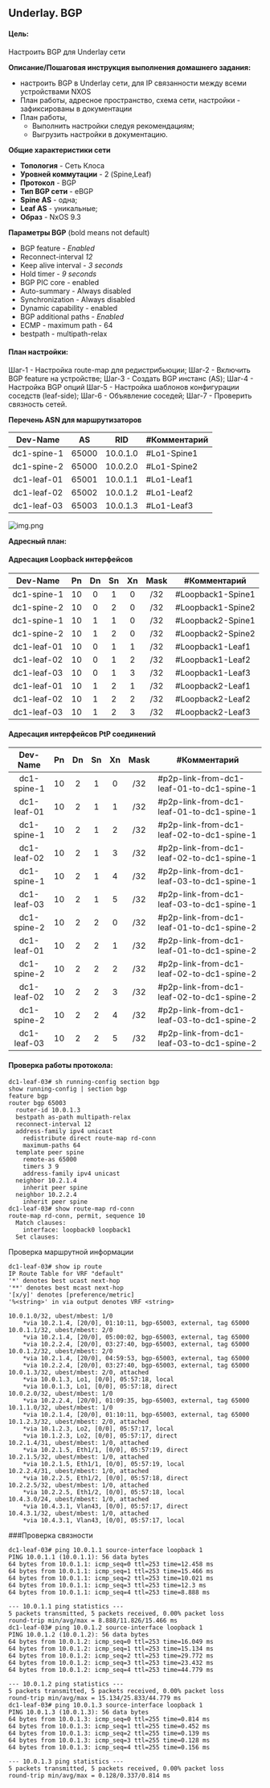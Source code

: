 ## Underlay. BGP

#### Цель:
Настроить BGP для Underlay сети


**Описание/Пошаговая инструкция выполнения домашнего задания:**   
* настроить BGP в Underlay сети, для IP связанности между всеми устройствами NXOS
* План работы, адресное пространство, схема сети, настройки - зафиксированы в документации
* План работы, 
  * Выполнить настройки следуя рекомендациям; 
  * Выгрузить настройки в документацию.

**Общие характеристики сети**  
* **Топология** - Сеть Клоса
* **Уровней коммутации** - 2 (Spine,Leaf)
* **Протокол** - BGP
* **Тип BGP сети** - eBGP
* **Spine AS** - одна;
* **Leaf AS** - уникальные;
* **Образ** - NxOS 9.3

**Параметры BGP** (bold means not default)
* BGP feature - *Enabled*
* Reconnect-interval *12*
* Keep alive interval - *3 seconds*
* Hold timer - *9 seconds*
* BGP PIC core - enabled
* Auto-summary - Always disabled
* Synchronization - Always disabled
* Dynamic capability - enabled
* BGP additional paths - *Enabled*
* ECMP - maximum path - 64
* bestpath - multipath-relax 



#### План настройки: 

Шаг-1 - Настройка route-map для редистрибьюции;
Шаг-2 - Включить BGP feature на устройстве;
Шаг-3 - Создать BGP инстанс (AS); 
Шаг-4 - Настройка BGP опций 
Шаг-5 - Настройка шаблонов конфигурации соседств (leaf-side);
Шаг-6 - Объявление соседей;
Шаг-7 - Проверить связность сетей.



**Перечень ASN для маршрутизаторов**

|Dev-Name   |AS    |RID       |#Комментарий        |
|:---------:|:----:|:--------:|--------------------|
|dc1-spine-1| 65000| 10.0.1.0 | #Lo1-Spine1        |
|dc1-spine-2| 65000| 10.0.2.0 | #Lo1-Spine2        |
|dc1-leaf-01| 65001| 10.0.1.1 | #Lo1-Leaf1         |
|dc1-leaf-02| 65002| 10.0.1.2 | #Lo1-Leaf2         |
|dc1-leaf-03| 65003| 10.0.1.3 | #Lo1-Leaf3         |

![img.png](img.png)

**Адресный план:**

#### Адресация Loopback интерфейсов

|Dev-Name   |Pn   |Dn           |Sn    |Xn    |Mask|#Комментарий              |
|:---------:|:---:|:-----------:|:----:|:----:|:--:|--------------------------|
|dc1-spine-1| 10  |    0        |  1   |   0  | /32| #Loopback1-Spine1        |
|dc1-spine-2| 10  |    0        |  2   |   0  | /32| #Loopback1-Spine2        |
|dc1-spine-1| 10  |    1        |  1   |   0  | /32| #Loopback2-Spine1        |
|dc1-spine-2| 10  |    1        |  2   |   0  | /32| #Loopback2-Spine2        |
|dc1-leaf-01| 10  |    0        |  1   |   1  | /32| #Loopback1-Leaf1         |
|dc1-leaf-02| 10  |    0        |  1   |   2  | /32| #Loopback1-Leaf2         |
|dc1-leaf-03| 10  |    0        |  1   |   3  | /32| #Loopback1-Leaf3         |
|dc1-leaf-01| 10  |    1        |  2   |   1  | /32| #Loopback2-Leaf1         |
|dc1-leaf-02| 10  |    1        |  2   |   2  | /32| #Loopback2-Leaf2         |
|dc1-leaf-03| 10  |    1        |  2   |   3  | /32| #Loopback2-Leaf3         |

#### Адресация интерфейсов PtP соединений

|Dev-Name   |Pn   |Dn           |Sn    |Xn    |Mask|#Комментарий              |
|:---------:|:---:|:-----------:|:----:|:----:|:--:|--------------------------|
|dc1-spine-1| 10  |    2        |  1   |   0  | /32| #p2p-link-from-dc1-leaf-01-to-dc1-spine-1|
|dc1-leaf-01| 10  |    2        |  1   |   1  | /32| #p2p-link-from-dc1-leaf-01-to-dc1-spine-1|
|dc1-spine-1| 10  |    2        |  1   |   2  | /32| #p2p-link-from-dc1-leaf-02-to-dc1-spine-1|
|dc1-leaf-02| 10  |    2        |  1   |   3  | /32| #p2p-link-from-dc1-leaf-02-to-dc1-spine-1|
|dc1-spine-1| 10  |    2        |  1   |   4  | /32| #p2p-link-from-dc1-leaf-03-to-dc1-spine-1|
|dc1-leaf-03| 10  |    2        |  1   |   5  | /32| #p2p-link-from-dc1-leaf-03-to-dc1-spine-1|
|dc1-spine-2| 10  |    2        |  2   |   0  | /32| #p2p-link-from-dc1-leaf-01-to-dc1-spine-2|
|dc1-leaf-01| 10  |    2        |  2   |   1  | /32| #p2p-link-from-dc1-leaf-01-to-dc1-spine-2|
|dc1-spine-2| 10  |    2        |  2   |   2  | /32| #p2p-link-from-dc1-leaf-02-to-dc1-spine-2|
|dc1-leaf-02| 10  |    2        |  2   |   3  | /32| #p2p-link-from-dc1-leaf-02-to-dc1-spine-2|
|dc1-spine-2| 10  |    2        |  2   |   4  | /32| #p2p-link-from-dc1-leaf-03-to-dc1-spine-2|
|dc1-leaf-03| 10  |    2        |  2   |   5  | /32| #p2p-link-from-dc1-leaf-03-to-dc1-spine-2|

#### Проверка работы протокола:
```
dc1-leaf-03# sh running-config section bgp
show running-config | section bgp
feature bgp
router bgp 65003
  router-id 10.0.1.3
  bestpath as-path multipath-relax
  reconnect-interval 12
  address-family ipv4 unicast
    redistribute direct route-map rd-conn
    maximum-paths 64
  template peer spine
    remote-as 65000
    timers 3 9
    address-family ipv4 unicast
  neighbor 10.2.1.4
    inherit peer spine
  neighbor 10.2.2.4
    inherit peer spine
dc1-leaf-03# show route-map rd-conn 
route-map rd-conn, permit, sequence 10 
  Match clauses:
    interface: loopback0 loopback1 
  Set clauses:
```

Проверка маршрутной информации
```
dc1-leaf-03# show ip route 
IP Route Table for VRF "default"
'*' denotes best ucast next-hop
'**' denotes best mcast next-hop
'[x/y]' denotes [preference/metric]
'%<string>' in via output denotes VRF <string>

10.0.1.0/32, ubest/mbest: 1/0
    *via 10.2.1.4, [20/0], 01:10:11, bgp-65003, external, tag 65000
10.0.1.1/32, ubest/mbest: 2/0
    *via 10.2.1.4, [20/0], 05:00:02, bgp-65003, external, tag 65000
    *via 10.2.2.4, [20/0], 03:27:40, bgp-65003, external, tag 65000
10.0.1.2/32, ubest/mbest: 2/0
    *via 10.2.1.4, [20/0], 04:59:53, bgp-65003, external, tag 65000
    *via 10.2.2.4, [20/0], 03:27:40, bgp-65003, external, tag 65000
10.0.1.3/32, ubest/mbest: 2/0, attached
    *via 10.0.1.3, Lo1, [0/0], 05:57:18, local
    *via 10.0.1.3, Lo1, [0/0], 05:57:18, direct
10.0.2.0/32, ubest/mbest: 1/0
    *via 10.2.2.4, [20/0], 01:09:35, bgp-65003, external, tag 65000
10.1.1.0/32, ubest/mbest: 1/0
    *via 10.2.1.4, [20/0], 01:10:11, bgp-65003, external, tag 65000
10.1.2.3/32, ubest/mbest: 2/0, attached
    *via 10.1.2.3, Lo2, [0/0], 05:57:17, local
    *via 10.1.2.3, Lo2, [0/0], 05:57:17, direct
10.2.1.4/31, ubest/mbest: 1/0, attached
    *via 10.2.1.5, Eth1/1, [0/0], 05:57:19, direct
10.2.1.5/32, ubest/mbest: 1/0, attached
    *via 10.2.1.5, Eth1/1, [0/0], 05:57:19, local
10.2.2.4/31, ubest/mbest: 1/0, attached
    *via 10.2.2.5, Eth1/2, [0/0], 05:57:18, direct
10.2.2.5/32, ubest/mbest: 1/0, attached
    *via 10.2.2.5, Eth1/2, [0/0], 05:57:18, local
10.4.3.0/24, ubest/mbest: 1/0, attached
    *via 10.4.3.1, Vlan43, [0/0], 05:57:17, direct
10.4.3.1/32, ubest/mbest: 1/0, attached
    *via 10.4.3.1, Vlan43, [0/0], 05:57:17, local
```
###Проверка связности
```
dc1-leaf-03# ping 10.0.1.1 source-interface loopback 1
PING 10.0.1.1 (10.0.1.1): 56 data bytes
64 bytes from 10.0.1.1: icmp_seq=0 ttl=253 time=12.458 ms
64 bytes from 10.0.1.1: icmp_seq=1 ttl=253 time=15.466 ms
64 bytes from 10.0.1.1: icmp_seq=2 ttl=253 time=10.021 ms
64 bytes from 10.0.1.1: icmp_seq=3 ttl=253 time=12.3 ms
64 bytes from 10.0.1.1: icmp_seq=4 ttl=253 time=8.888 ms

--- 10.0.1.1 ping statistics ---
5 packets transmitted, 5 packets received, 0.00% packet loss
round-trip min/avg/max = 8.888/11.826/15.466 ms
dc1-leaf-03# ping 10.0.1.2 source-interface loopback 1
PING 10.0.1.2 (10.0.1.2): 56 data bytes
64 bytes from 10.0.1.2: icmp_seq=0 ttl=253 time=16.049 ms
64 bytes from 10.0.1.2: icmp_seq=1 ttl=253 time=15.134 ms
64 bytes from 10.0.1.2: icmp_seq=2 ttl=253 time=29.772 ms
64 bytes from 10.0.1.2: icmp_seq=3 ttl=253 time=23.432 ms
64 bytes from 10.0.1.2: icmp_seq=4 ttl=253 time=44.779 ms

--- 10.0.1.2 ping statistics ---
5 packets transmitted, 5 packets received, 0.00% packet loss
round-trip min/avg/max = 15.134/25.833/44.779 ms
dc1-leaf-03# ping 10.0.1.3 source-interface loopback 1
PING 10.0.1.3 (10.0.1.3): 56 data bytes
64 bytes from 10.0.1.3: icmp_seq=0 ttl=255 time=0.814 ms
64 bytes from 10.0.1.3: icmp_seq=1 ttl=255 time=0.452 ms
64 bytes from 10.0.1.3: icmp_seq=2 ttl=255 time=0.139 ms
64 bytes from 10.0.1.3: icmp_seq=3 ttl=255 time=0.128 ms
64 bytes from 10.0.1.3: icmp_seq=4 ttl=255 time=0.156 ms

--- 10.0.1.3 ping statistics ---
5 packets transmitted, 5 packets received, 0.00% packet loss
round-trip min/avg/max = 0.128/0.337/0.814 ms
